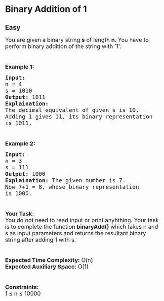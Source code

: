 # Binary Addition of 1
## Easy
<div class="problems_problem_content__Xm_eO"><p><span style="font-size:18px">You are given a binary string <strong>s</strong> of length <strong>n</strong>. You have to perform binary addition of the string with '1'.</span></p>

<p>&nbsp;</p>

<p><strong><span style="font-size:18px">Example 1:</span></strong></p>

<pre><span style="font-size:18px"><strong>Input:</strong> 
n = 4
s = 1010
<strong>Output:</strong> 1011
<strong>Explaination:</strong> 
The decimal equivalent of given s is 10, 
Adding 1 gives 11, its binary representation
is 1011.</span></pre>

<p>&nbsp;</p>

<p><strong><span style="font-size:18px">Example 2:</span></strong></p>

<pre><span style="font-size:18px"><strong>Input:</strong> 
n = 3
s = 111
<strong>Output:</strong> 1000
<strong>Explaination:</strong> The given number is 7. 
Now 7+1 = 8, whose binary representation 
is 1000.</span></pre>

<p>&nbsp;</p>

<p><span style="font-size:18px"><strong>Your Task:</strong><br>
You do not need to read input or print anyhthing. Your task is to complete the function <strong>binaryAdd()</strong> which takes n and s as input parameters and returns the resultant binary string after adding 1 with s.</span></p>

<p>&nbsp;</p>

<p><span style="font-size:18px"><strong>Expected Time Complexity:</strong> O(n)<br>
<strong>Expected Auxiliary Space:</strong> O(1)</span></p>

<p>&nbsp;</p>

<p><span style="font-size:18px"><strong>Constraints:</strong><br>
1 ≤ n ≤ 10000</span></p>
</div>